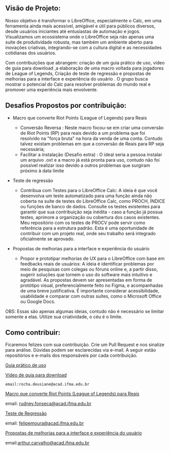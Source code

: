 
## Visão de Projeto:
Nosso objetivo é transformar o LibreOffice, especialmente o Calc, em uma ferramenta ainda mais acessível, amigável e útil para públicos diversos, desde usuários iniciantes até entusiastas de automação e jogos. Visualizamos um ecossistema onde o LibreOffice seja não apenas uma suíte de produtividade robusta, mas também um ambiente aberto para inovações criativas, integrando-se com a cultura digital e as necessidades cotidianas dos usuários.

Com contribuições que abrangem: criação de um guia prático de uso, vídeo de guia para download ,a elaboração de uma macro voltada para jogadores de League of Legends, Criação de teste de regressão e  propostas de  melhorias para a interface e experiência do usuário . O grupo busca mostrar o potencial do Calc para resolver problemas do mundo real e promover uma experiência mais envolvente.

## Desafios Propostos por contribuição: 

 - Macro que converte Riot Points (League of Legends) para Reais 
	 - Conversão Reversa : Neste macro focou-se em criar uma conversão de Riot Points (RP) para reais devido a um problema   que foi resolvido na "força bruta" na hora da venda de uma conta. Contudo talvez existam problemas em que a conversão de Reais para RP seja necessária;
	 - Facilitar a instalação (Desafio extra) : O ideal seria a pessoa instalar um arquivo .oxt e a macro já está pronta para uso, contudo não foi possível realizar isso devido a outros problemas que surgiram próximo à data limite

- Teste de regressão
	- Contribua com Testes para o LibreOffice Calc: A ideia é que você desenvolva um teste automatizado para uma função ainda não coberta na suíte de testes do LibreOffice Calc, como PROCH, ÍNDICE ou funções de banco de dados. Consulte os testes existentes para garantir que sua contribuição seja inédita - caso a função já possua testes, aprimore a organização ou cobertura dos casos existentes. Meu repositório com os testes de PROCV pode servir como referência para a estrutura padrão. Esta é uma oportunidade de contribuir com um projeto real, onde seu trabalho será integrado oficialmente se aprovado.


- Propostas de  melhorias para a interface e experiência do usuário
	- Propor e prototipar melhorias de UX para o LibreOffice com base em feedbacks reais de usuários: A ideia é identificar problemas por meio de pesquisas com colegas ou fóruns online e, a partir disso, sugerir soluções que tornem o uso do software mais intuitivo e agradável. As propostas devem ser apresentadas em forma de protótipo visual, preferencialmente feito no Figma, e acompanhadas de uma breve justificativa. É importante considerar acessibilidade, usabilidade e comparar com outras suítes, como o Microsoft Office ou Google Docs.


OBS: Essas são apenas algumas ideias, contudo não é necessário se limitar somente a elas. Utilize sua criatividade, o céu é o limite.

## Como contribuir:
Ficaremos felizes com sua contribuição. Crie um Pull Request e nos sinalize para análise. Dúvidas podem ser esclarecidas via e-mail. A seguir estão repositórios e e-mails dos responsáveis por cada contribuição.

[Guia prático de uso]( https://www.canva.com/design/DAGpVO-VoAk/xRx6oYN6yD2yPnv44HUzJg/edit?utm_content=DAGpVO-VoAk&utm_campaign=designshare&utm_medium=link2&utm_source=sharebutton)

[Vídeo de guia para download](https://youtu.be/EhDYmniA0mE)

	email:rocha.deusiane@acad.ifma.edu.br
 
[Macro que converte Riot Points (League of Legends) para Reais](https://github.com/rudneyggf/contribuicao_libreoffice)
	
 email: rudney.fonseca@acad.ifma.edu.br

[Teste de Regressão](https://github.com/lipefemoura/testes-vlookup-libreoffice-calc.git)
	
 email: felipemoura@acad.ifma.edu.br 

[Propostas de  melhorias para a interface e experiência do usuário](https://github.com/4rroganzz/LibreOffice-UX)
	
 email:arthur.carvalho@acad.ifma.edu.br 



